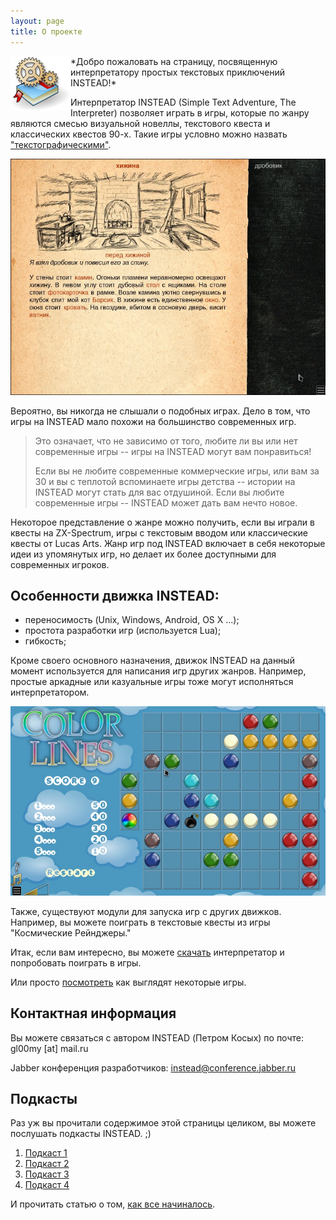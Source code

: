 ```yaml
---
layout: page
title: О проекте
---
```

<img style="float: left" src="/images/logo.png" />
*Добро пожаловать на страницу, посвященную интерпретатору простых текстовых приключений INSTEAD!*

Интерпретатор INSTEAD (Simple Text Adventure, The Interpreter) позволяет играть в игры, которые по жанру являются смесью визуальной новеллы, текстового квеста и классических квестов 90-х. Такие игры условно можно назвать ["текстографическими"][wiki].

![Возвращение квантового кота](/screenshots/cat1.jpg)

Вероятно, вы никогда не слышали о подобных играх. Дело в том, что игры на INSTEAD мало похожи на большинство современных игр. 

> Это означает, что не зависимо от того, любите ли вы или нет современные игры -- игры на INSTEAD могут вам понравиться! 
> 
> Если вы не любите современные коммерческие игры, или вам за 30 и вы с теплотой вспоминаете игры детства -- истории на INSTEAD могут стать для вас отдушиной. Если вы любите современные игры -- INSTEAD может дать вам нечто новое.

Некоторое представление о жанре можно получить, если вы играли в квесты на ZX-Spectrum, игры с текстовым вводом или классические квесты от Lucas Arts.  Жанр игр под INSTEAD включает в себя некоторые идеи из упомянутых игр, но делает их более доступными для современных игроков.

## Особенности движка INSTEAD:

* переносимость (Unix, Windows, Android, OS X ...);
* простота разработки игр (используется Lua);
* гибкость;


Кроме своего основного назначения, движок INSTEAD на данный момент используется для написания игр других жанров. Например, простые аркадные или казуальные игры тоже могут исполняться интерпретатором. 

![Шарики](/screenshots/ilines.jpg)

Также, существуют модули для запуска игр с других движков. Например, вы можете поиграть в текстовые квесты из игры "Космические Рейнджеры."

Итак, если вам интересно, вы можете [скачать](/ru/download) интерпретатор и попробовать поиграть в игры.

Или просто [посмотреть](/ru/screenshots) как выглядят некоторые игры.

## Контактная информация

Вы можете связаться с автором INSTEAD (Петром Косых) по почте: gl00my [at] mail.ru

Jabber конференция разработчиков: [instead@conference.jabber.ru](http://chat.andreymal.org/?join=instead@conference.jabber.ru)

[wiki]: http://ru.wikipedia.org/wiki/INSTEAD "Статья INSTEAD на Wikipedia"

## Подкасты

Раз уж вы прочитали содержимое этой страницы целиком, вы можете послушать подкасты INSTEAD. ;)

1. [Подкаст 1](/podcasts/toiletcast1.ogg)
2. [Подкаст 2](/podcasts/podcast2.ogg)
3. [Подкаст 3](/podcasts/podcast3.ogg)
4. [Подкаст 4](/podcasts/podcast_04.ogg)

И прочитать статью о том, [как все начиналось](http://instead.syscall.ru/ru/2010/05/09/history/).